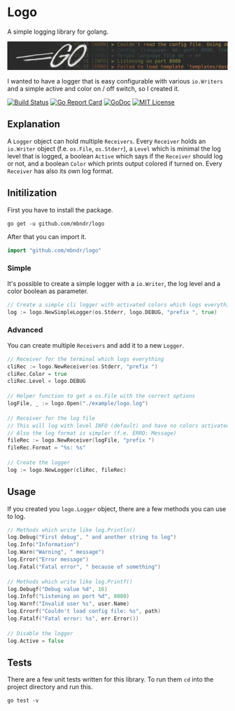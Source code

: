 # Logo


A simple logging library for golang.

![banner](./banner.png)

I wanted to have a logger that is easy configurable with various `io.Writers` and a simple active and color on / off switch, so I created it.

[![Build Status](https://travis-ci.org/probandula/logo.svg?branch=master)](https://travis-ci.org/probandula/logo)
[![Go Report Card](https://goreportcard.com/badge/github.com/probandula/logo)](https://goreportcard.com/report/github.com/probandula/logo)
[![GoDoc](https://godoc.org/github.com/probandula/logo?status.svg)](https://godoc.org/github.com/probandula/logo)
[![MIT License](https://img.shields.io/badge/license-MIT-blue.svg)](https://github.com/probandula/logo/blob/master/LICENSE)

## Explanation
A `Logger` object can hold multiple `Receivers`. Every `Receiver` holds an `io.Writer` object (f.e. `os.File`, `os.Stderr`), a `Level` which is minimal the log level that is logged, a boolean `Active` which says if the `Receiver` should log or not, and a boolean `Color` which prints output colored if turned on. Every `Receiver` has also its own log format.

## Initilization

First you have to install the package.
```
go get -u github.com/mbndr/logo
```
After that you can import it.
```go
import "github.com/mbndr/logo"
```

### Simple
It's possible to create a simple logger with a `io.Writer`, the log level and a color boolean as parameter.
```go
// Create a simple cli logger with activated colors which logs everything
log := logo.NewSimpleLogger(os.Stderr, logo.DEBUG, "prefix ", true)
```

### Advanced
You can create multiple `Receivers` and add it to a new `Logger`.
```go
// Receiver for the terminal which logs everything
cliRec := logo.NewReceiver(os.Stderr, "prefix ")
cliRec.Color = true
cliRec.Level = logo.DEBUG

// Helper function to get a os.File with the correct options
logFile, _ := logo.Open("./example/logo.log")

// Receiver for the log file
// This will log with level INFO (default) and have no colors activated
// Also the log format is simpler (f.e. ERRO: Message)
fileRec := logo.NewReceiver(logFile, "prefix ")
fileRec.Format = "%s: %s"

// Create the logger
log := logo.NewLogger(cliRec, fileRec)
```

## Usage
If you created you `logo.Logger` object, there are a few methods you can use to log.
```go
// Methods which write like log.Println()
log.Debug("First debug", " and another string to log")
log.Info("Information")
log.Warn("Warning", " message")
log.Error("Error message")
log.Fatal("Fatal error", " because of something")

// Methods which write like log.Printf()
log.Debugf("Debug value %d", 16)
log.Infof("Listening on port %d", 8080)
log.Warnf("Invalid user %s", user.Name)
log.Errorf("Couldn't load config file: %s", path)
log.Fatalf("Fatal error: %s", err.Error())

// Disable the logger
log.Active = false
```

## Tests
There are a few unit tests written for this library. To run them `cd` into the project directory and run this.
```
go test -v
```
